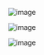 ![image](https://user-images.githubusercontent.com/90879002/173334943-e46e94e6-fece-4797-b600-d9cb45ab7626.png)


![image](https://user-images.githubusercontent.com/90879002/173335357-cc1b776b-8274-4485-a726-6bc70af33264.png)


![image](https://user-images.githubusercontent.com/90879002/173335254-1892084d-c187-4531-a406-b665836e30af.png)
